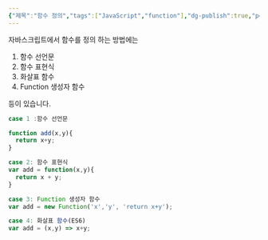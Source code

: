 ```yaml
---
{"제목":"함수 정의","tags":["JavaScript","function"],"dg-publish":true,"permalink":"/공부/JavaScript/function Define/","dgPassFrontmatter":true,"created":"2025-03-21T23:33:07.829+09:00","updated":"2025-04-11T22:05:04.770+09:00"}
---
```


자바스크립트에서 함수를 정의 하는 방법에는

1. 함수 선언문
2. 함수 표현식
3. 화살표 함수
4. Function 생성자 함수

등이 있습니다.

```js
case 1 :함수 선언문

function add(x,y){
  return x+y;
}

case 2: 함수 표현식
var add = function(x,y){
  return x + y;
}

case 3: Function 생성자 함수
var add = new Function('x','y', 'return x+y');

case 4: 화살표 함수(ES6)
var add = (x,y) => x+y;
```

